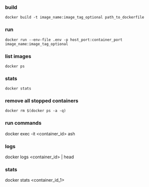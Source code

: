 ### build
`docker build -t image_name:image_tag_optional path_to_dockerfile`

### run
`docker run --env-file .env -p host_port:container_port image_name:image_tag_optional`

### list images
`docker ps`

### stats
`docker stats`

### remove all stopped containers
`docker rm $(docker ps -a -q)`

### run commands
docker exec -it <container_id> ash

### logs
docker logs <container_id> | head

### stats
docker stats <container_id_1>
